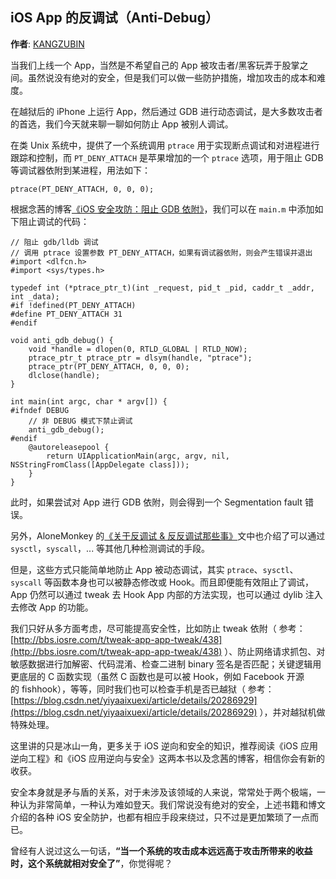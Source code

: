 iOS App 的反调试（Anti-Debug）
--------
**作者**: [KANGZUBIN](https://weibo.com/kangzubin)

当我们上线一个 App，当然是不希望自己的 App 被攻击者/黑客玩弄于股掌之间。虽然说没有绝对的安全，但是我们可以做一些防护措施，增加攻击的成本和难度。

在越狱后的 iPhone 上运行 App，然后通过 GDB 进行动态调试，是大多数攻击者的首选，我们今天就来聊一聊如何防止 App 被别人调试。

在类 Unix 系统中，提供了一个系统调用 `ptrace` 用于实现断点调试和对进程进行跟踪和控制，而 `PT_DENY_ATTACH` 是苹果增加的一个 `ptrace` 选项，用于阻止 GDB 等调试器依附到某进程，用法如下：

```
ptrace(PT_DENY_ATTACH, 0, 0, 0);
```

根据念茜的博客[《iOS 安全攻防：阻止 GDB 依附》](https://blog.csdn.net/yiyaaixuexi/article/details/18222339)，我们可以在 `main.m` 中添加如下阻止调试的代码：

```objc
// 阻止 gdb/lldb 调试
// 调用 ptrace 设置参数 PT_DENY_ATTACH，如果有调试器依附，则会产生错误并退出
#import <dlfcn.h>
#import <sys/types.h>

typedef int (*ptrace_ptr_t)(int _request, pid_t _pid, caddr_t _addr, int _data);
#if !defined(PT_DENY_ATTACH)
#define PT_DENY_ATTACH 31
#endif

void anti_gdb_debug() {
    void *handle = dlopen(0, RTLD_GLOBAL | RTLD_NOW);
    ptrace_ptr_t ptrace_ptr = dlsym(handle, "ptrace");
    ptrace_ptr(PT_DENY_ATTACH, 0, 0, 0);
    dlclose(handle);
}

int main(int argc, char * argv[]) {
#ifndef DEBUG
    // 非 DEBUG 模式下禁止调试
    anti_gdb_debug();
#endif
    @autoreleasepool {
        return UIApplicationMain(argc, argv, nil, NSStringFromClass([AppDelegate class]));
    }
}
```

此时，如果尝试对 App 进行 GDB 依附，则会得到一个 Segmentation fault 错误。

另外，AloneMonkey 的[《关于反调试 & 反反调试那些事》](http://bbs.iosre.com/t/topic/8179)文中也介绍了可以通过 `sysctl`，`syscall`，... 等其他几种检测调试的手段。

但是，这些方式只能简单地防止 App 被动态调试，其实 `ptrace`、`sysctl`、`syscall` 等函数本身也可以被静态修改或 Hook。而且即便能有效阻止了调试，App 仍然可以通过 tweak 去 Hook App 内部的方法实现，也可以通过 dylib 注入去修改 App 的功能。

我们只好从多方面考虑，尽可能提高安全性，比如防止 tweak 依附（ 参考：[http://bbs.iosre.com/t/tweak-app-app-tweak/438](http://bbs.iosre.com/t/tweak-app-app-tweak/438) ）、防止网络请求抓包、对敏感数据进行加解密、代码混淆、检查二进制 binary 签名是否匹配；关键逻辑用更底层的 C 函数实现（虽然 C 函数也是可以被 Hook，例如 Facebook 开源的 fishhook），等等，同时我们也可以检查手机是否已越狱（ 参考：[https://blog.csdn.net/yiyaaixuexi/article/details/20286929](https://blog.csdn.net/yiyaaixuexi/article/details/20286929) ），并对越狱机做特殊处理。 

这里讲的只是冰山一角，更多关于 iOS 逆向和安全的知识，推荐阅读《iOS 应用逆向工程》和《iOS 应用逆向与安全》这两本书以及念茜的博客，相信你会有新的收获。

安全本身就是矛与盾的关系，对于未涉及该领域的人来说，常常处于两个极端，一种认为非常简单，一种认为难如登天。我们常说没有绝对的安全，上述书籍和博文介绍的各种 iOS 安全防护，也都有相应手段来绕过，只不过是更加繁琐了一点而已。

曾经有人说过这么一句话，**“当一个系统的攻击成本远远高于攻击所带来的收益时，这个系统就相对安全了”**，你觉得呢？
